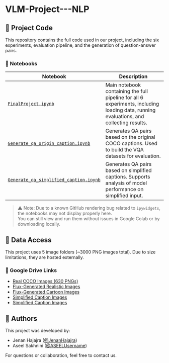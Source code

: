 # VLM-Project---NLP
## 🧠 Project Code

This repository contains the full code used in our project, including the six experiments, evaluation pipeline, and the generation of question-answer pairs.

### 📂 Notebooks

| Notebook | Description |
|----------|-------------|
| [`FinalProject.ipynb`](FinalProject.ipynb) | Main notebook containing the full pipeline for all 6 experiments, including loading data, running evaluations, and collecting results. |
| [`Generate_qa_origin_caption.ipynb`](Generate_qa_origin_caption.ipynb) | Generates QA pairs based on the original COCO captions. Used to build the VQA datasets for evaluation. |
| [`Generate_qa_simplified_caption.ipynb`](Generate_qa_simplified_caption.ipynb) | Generates QA pairs based on simplified captions. Supports analysis of model performance on simplified input. |

> ⚠️ Note: Due to a known GitHub rendering bug related to `ipywidgets`, the notebooks may not display properly here.  
> You can still view and run them without issues in Google Colab or by downloading locally.

## 📁 Data Access

This project uses 5 image folders (~3000 PNG images total). Due to size limitations, they are hosted externally.

### 🔗 Google Drive Links

- [Real COCO Images (630 PNGs)](https://drive.google.com/drive/folders/1G1ucXLwMytVNfmzJcCRnAN2Ix77XcpM5?usp=sharing)
- [Flux-Generated Realistic Images](https://drive.google.com/drive/folders/1L9lKaA5EJHEtyjbaHEYj3W86tPMgBAzB?usp=sharing)
- [Flux-Generated Cartoon Images](https://drive.google.com/drive/folders/1793_0s7vY96EtaD0Pc5ruZ0g1w4ekFoI?usp=sharing)
- [Simplified Caption Images](https://drive.google.com/drive/folders/1qpMHYXg0jbBdfOnebsipn4MZRloPspKf?usp=sharing)
- [Simplified Caption Images](https://drive.google.com/drive/folders/123QKCkCgb8udtaX1vsXCNOMFqhgmIYim?usp=sharing)


## 👥 Authors

This project was developed by:

- Jenan Hajajra ([@JenanHajajra](https://github.com/JenanHajajra))
- Aseel Sakhnini ([@ASEELUsername](https://github.com/aseel-sakhnini))

For questions or collaboration, feel free to contact us.
